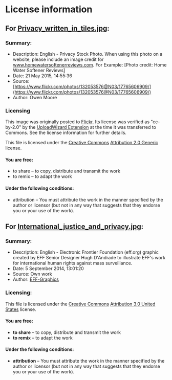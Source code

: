 # License information

## For [Privacy_written_in_tiles.jpg](https://commons.wikimedia.org/wiki/File:Privacy_written_in_tiles.jpg): 

### Summary:
* Description: English - Privacy Stock Photo. When using this photo on a website, please include an image credit for www.homewatersoftenerreviews.com. For Example: [Photo credit: Home Water Softener Reviews]
* Date: 21 May 2015, 14:55:36
* Source: [https://www.flickr.com/photos/132053576@N03/17765606909/](https://www.flickr.com/photos/132053576@N03/17765606909/)
* Author: Owen Moore

### Licensing
This image was originally posted to [Flickr](https://en.wikipedia.org/wiki/Flickr). Its license was verified as "cc-by-2.0" by the [UploadWizard Extension](https://www.mediawiki.org/wiki/Extension:UploadWizard) at the time it was transferred to Commons. See the license information for further details.

This file is licensed under the [Creative Commons](https://en.wikipedia.org/wiki/en:Creative_Commons) [Attribution 2.0 Generic](https://creativecommons.org/licenses/by/2.0/deed.en) license.	

#### You are free:
* to share – to copy, distribute and transmit the work
* to remix – to adapt the work

#### Under the following conditions:
* attribution – You must attribute the work in the manner specified by the author or licensor (but not in any way that suggests that they endorse you or your use of the work).

## For [International_justice_and_privacy.jpg](https://commons.wikimedia.org/wiki/File:International_justice_and_privacy.jpg): 

### Summary:
* Description: English - Electronic Frontier Foundation (eff.org) graphic created by EFF Senior Designer Hugh D'Andrade to illustrate EFF's work for international human rights against mass surveillance.
* Date:	5 September 2014, 13:01:20
* Source: Own work
* Author: [EFF-Graphics](https://commons.wikimedia.org/wiki/User:EFF-Graphics)

### Licensing:
This file is licensed under the [Creative Commons](https://en.wikipedia.org/wiki/en:Creative_Commons) [Attribution 3.0 United States](https://creativecommons.org/licenses/by/3.0/us/deed.en) license.

#### You are free:
* **to share** – to copy, distribute and transmit the work
* **to remix** – to adapt the work

#### Under the following conditions:
* **attribution** – You must attribute the work in the manner specified by the author or licensor (but not in any way that suggests that they endorse you or your use of the work).
